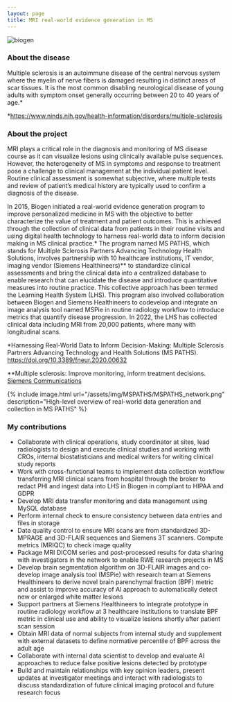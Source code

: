 ```yaml
---
layout: page
title: MRI real-world evidence generation in MS
---
```


![biogen]("/assets/img/MSPATHS/biogenlogo.jpeg" "biogen")

### About the disease
Multiple sclerosis is an autoimmune disease of the central nervous system where the myelin of nerve fibers is damaged resulting in distinct areas of scar tissues. It is the most common disabling neurological disease of young adults with symptom onset generally occurring between 20 to 40 years of age.*

*https://www.ninds.nih.gov/health-information/disorders/multiple-sclerosis

### About the project
MRI plays a critical role in the diagnosis and monitoring of MS disease course as it can visualize lesions using clinically available pulse sequences. However, the heterogeneity of MS in symptoms and response to treatment pose a challenge to clinical management at the individual patient level. Routine clinical assessment is somewhat subjective, where multiple tests and review of patient’s medical history are typically used to confirm a diagnosis of the disease.

In 2015, Biogen initiated a real-world evidence generation program to improve personalized medicine in MS with the objective to better characterize the value of treatment and patient outcomes. This is achieved through the collection of clinical data from patients in their routine visits and using digital health technology to harness real-world data to inform decision making in MS clinical practice.* The program named MS PATHS, which stands for Multiple Sclerosis Partners Advancing Technology Health Solutions, involves partnership with 10 healthcare institutions, IT vendor, imaging vendor (Siemens Healthineers)** to standardize clinical assessments and bring the clinical data into a centralized database to enable research that can elucidate the disease and introduce quantitative measures into routine practice. This collective approach has been termed the Learning Health System (LHS). This program also involved collaboration between Biogen and Siemens Healthineers to codevelop and integrate an image analysis tool named MSPie in routine radiology workflow to introduce metrics that quantify disease progression. In 2022, the LHS has collected clinical data including MRI from 20,000 patients, where many with longitudinal scans.

*Harnessing Real-World Data to Inform Decision-Making: Multiple Sclerosis Partners Advancing Technology and Health Solutions (MS PATHS).
https://doi.org/10.3389/fneur.2020.00632

**Multiple sclerosis: Improve monitoring, inform treatment decisions.
[Siemens Communications](https://www.siemens-healthineers.com/perspectives/neuro-mri-collaborations)

{% include image.html url="/assets/img/MSPATHS/MSPATHS_network.png" description="High-level overview of real-world data generation and collection in MS PATHS" %}

### My contributions
* Collaborate with clinical operations, study coordinator at sites, lead radiologists to design and execute clinical studies and working with CROs, internal biostatisticians and medical writers for writing clinical study reports
* Work with cross-functional teams to implement data collection workflow transferring MRI clinical scans from hospital through the broker to redact PHI and ingest data into LHS in Biogen in compliant to HIPAA and GDPR
* Develop MRI data transfer monitoring and data management using MySQL database
* Perform internal check to ensure consistency between data entries and files in storage
* Data quality control to ensure MRI scans are from standardized 3D-MPRAGE and 3D-FLAIR sequences and Siemens 3T scanners. Compute metrics (MRIQC) to check image quality
* Package MRI DICOM series and post-processed results for data sharing with investigators in the network to enable RWE research projects in MS
* Develop brain segmentation algorithm on 3D-FLAIR images and co-develop image analysis tool (MSPie) with research team at Siemens Healthineers to derive novel brain parenchymal fraction (BPF) metric and assist to improve accuracy of AI approach to automatically detect new or enlarged white matter lesions
* Support partners at Siemens Healthineers to integrate prototype in routine radiology workflow at 3 healthcare institutions to translate BPF metric in clinical use and ability to visualize lesions shortly after patient scan session
* Obtain MRI data of normal subjects from internal study and supplement with external datasets to define normative percentile of BPF across the adult age
* Collaborate with internal data scientist to develop and evaluate AI approaches to reduce false positive lesions detected by prototype
* Build and maintain relationships with key opinion leaders, present updates at investigator meetings and interact with radiologists to discuss standardization of future clinical imaging protocol and future research focus
